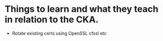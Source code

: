 # Things to learn and what they teach in relation to the CKA.

 - Rotate existing certs using OpenSSL cfssl etc
 